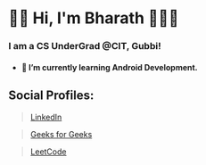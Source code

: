 
# 👋🏽 Hi, I'm Bharath 👨🏽‍💻


### I am a CS UnderGrad @CIT, Gubbi!

- #### 🌱 I’m currently learning Android Development.


## Social Profiles:

>[LinkedIn](https://www.linkedin.com/in/bharathkalyans/)

>[Geeks for Geeks](https://auth.geeksforgeeks.org/user/bharathkalyans/profile)

>[LeetCode](https://leetcode.com/bharathkalyans/)















<!--
**bharathkalyans/bharathkalyans** is a ✨ _special_ ✨ repository because its `README.md` (this file) appears on your GitHub profile.

Here are some ideas to get you started:

- 🔭 I’m currently working on ...
- 🌱 I’m currently learning ...
- 👯 I’m looking to collaborate on ...
- 🤔 I’m looking for help with ...
- 💬 Ask me about ...
- 📫 How to reach me: ...
- 😄 Pronouns: ...
- ⚡ Fun fact: ...
-->
